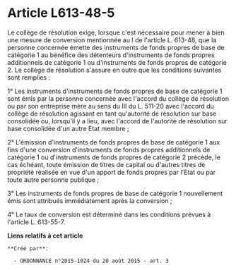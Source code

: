 # Article L613-48-5

Le collège de résolution exige, lorsque c'est nécessaire pour mener à bien une mesure de conversion mentionnée au I de
l'article L. 613-48, que la personne concernée émette des instruments de fonds propres de base de catégorie 1 au bénéfice des
détenteurs d'instruments de fonds propres additionnels de catégorie 1 ou d'instruments de fonds propres de catégorie 2. Le
collège de résolution s'assure en outre que les conditions suivantes sont remplies : 

1° Les instruments d'instruments de fonds propres de base de catégorie 1 sont émis par la personne concernée avec l'accord du
collège de résolution ou par son entreprise mère au sens du III du L. 511-20 avec l'accord du collège de résolution agissant
en tant qu'autorité de résolution sur base consolidée ou, lorsqu'il y a lieu, avec l'accord de l'autorité de résolution sur
base consolidée d'un autre Etat membre ; 

2° L'émission d'instruments de fonds propres de base de catégorie 1 aux fins d'une conversion d'instruments de fonds propres
additionnels de catégorie 1 ou d'instruments de fonds propres de catégorie 2 précède, le cas échéant, toute émission de
titres de capital ou d'autres titres de propriété réalisée en vue d'un apport de fonds propres par l'Etat ou par toute autre
personne publique ; 

3° Les instruments de fonds propres de base de catégorie 1 nouvellement émis sont attribués immédiatement après la
conversion ; 

4° Le taux de conversion est déterminé dans les conditions prévues à l'article L. 613-55-7.

**Liens relatifs à cet article**

	**Créé par**:

	  - ORDONNANCE n°2015-1024 du 20 août 2015 - art. 3
